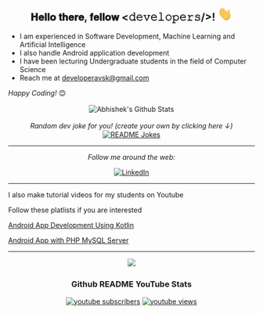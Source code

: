 <div align="center">
<h2> 𝐇𝐞𝐥𝐥𝐨 𝐭𝐡𝐞𝐫𝐞, 𝐟𝐞𝐥𝐥𝐨𝐰 <𝚍𝚎𝚟𝚎𝚕𝚘𝚙𝚎𝚛𝚜/>! <img src="https://github.com/ABSphreak/ABSphreak/blob/master/gifs/Hi.gif" width="30px"></h2>
</div>


- I am experienced in Software Development, Machine Learning and Artificial Intelligence
- I also handle Android application development
- I have been lecturing Undergraduate students in the field of Computer Science
- Reach me at developeravsk@gmail.com

<i>Happy Coding!</i> 😊
<div align="center">

<img align="center" src="https://github-readme-stats.vercel.app/api?username=developeravsk&include_all_commits=true&count_private=true&show_icons=true&line_height=20&title_color=7A7ADB&icon_color=2234AE&text_color=D3D3D3&bg_color=0,000000,130F40" alt="Abhishek's Github Stats">

</br>
</br>
<i>Random dev joke for you! (create your own by clicking here ↓)</i><br>
<a href="https://readme-jokes.vercel.app"><img align="center" src="https://readme-jokes.vercel.app/api" alt="README Jokes"></a>

---

<i>Follow me around the web:</i><br>


<a href="https://www.linkedin.com/in/abhishek-koirala-3686b2a0/" target="_blank"><img src="https://img.shields.io/badge/LinkedIn-%230077B5.svg?&style=flat-square&logo=linkedin&logoColor=white" alt="LinkedIn"></a>

</div>

---

I also make tutorial videos for my students on Youtube

Follow these platlists if you are interested


<a href="https://www.youtube.com/playlist?list=PL9myac9mW281RV738DvvTDnJSiA26kfUq" target="_blank">Android App Development Using Kotlin</a>

<a href="https://www.youtube.com/playlist?list=PL9myac9mW280H4tlH1eqX8rdzIhe13W9X" target="_blank">Android App with PHP MySQL Server</a>

---

<p align="center">
  <img src="https://i.imgur.com/0QRyKo9.png" width="100px"/>
  <h3 align="center">Github README YouTube Stats</h3>

  <p align="center">
    <a href="https://www.youtube.com/channel/UCIxEgFbGBnrRn_VWAiny8jQ?sub_confirmation=1">
      <img alt="youtube subscribers" title="Subscribe to my YouTube channel" src="https://freshidea.com/jonah/youtube-api/subscribers-badge.php?label=Subscribers&style=for-the-badge&color=red&labelColor=ce4630"/></a> 
    <a href="https://www.youtube.com/channel/UCIxEgFbGBnrRn_VWAiny8jQ">
      <img alt="youtube views" title="YouTube views" src="https://freshidea.com/jonah/youtube-api/view-count-badge.php?label=View+Count&style=for-the-badge&color=blue&labelColor=0b689d"/></a>
  </p>
</p>



